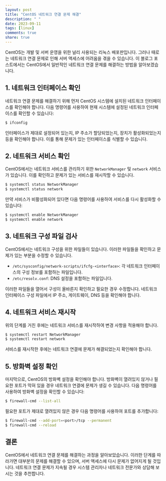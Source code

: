 ```yaml
---
layout: post
title: "CentOS 네트워크 연결 문제 해결"
description: " "
date: 2023-09-11
tags: [linux]
comments: true
share: true
---
```


CentOS는 개발 및 서버 운영을 위한 널리 사용되는 리눅스 배포판입니다. 그러나 때로는 네트워크 연결 문제로 인해 서버 액세스에 어려움을 겪을 수 있습니다. 이 블로그 포스트에서는 CentOS에서 일반적인 네트워크 연결 문제를 해결하는 방법을 알아보겠습니다.

## 1. 네트워크 인터페이스 확인

네트워크 연결 문제를 해결하기 위해 먼저 CentOS 시스템에 설치된 네트워크 인터페이스를 확인해야 합니다. 다음 명령어를 사용하여 현재 시스템에 설정된 네트워크 인터페이스를 확인할 수 있습니다:

```bash
$ ifconfig
```

인터페이스가 제대로 설정되어 있는지, IP 주소가 할당되었는지, 장치가 활성화되었는지 등을 확인해야 합니다. 이를 통해 문제가 있는 인터페이스를 식별할 수 있습니다.

## 2. 네트워크 서비스 확인

CentOS에서는 네트워크 서비스를 관리하기 위한 `NetworkManager` 및 `network` 서비스가 있습니다. 이를 확인하고 문제가 있는 서비스를 재시작할 수 있습니다.

```bash
$ systemctl status NetworkManager
$ systemctl status network
```

만약 서비스가 비활성화되어 있다면 다음 명령어를 사용하여 서비스를 다시 활성화할 수 있습니다:

```bash
$ systemctl enable NetworkManager
$ systemctl enable network
```

## 3. 네트워크 구성 파일 검사

CentOS에서는 네트워크 구성을 위한 파일들이 있습니다. 이러한 파일들을 확인하고 문제가 있는 부분을 수정할 수 있습니다.

- `/etc/sysconfig/network-scripts/ifcfg-<interface>`: 각 네트워크 인터페이스의 구성 정보를 포함하는 파일입니다.
- `/etc/resolv.conf`: DNS 설정을 포함하는 파일입니다.

이러한 파일들을 열어서 구성이 올바른지 확인하고 필요한 경우 수정합니다. 네트워크 인터페이스 구성 파일에서 IP 주소, 게이트웨이, DNS 등을 확인해야 합니다.

## 4. 네트워크 서비스 재시작

위의 단계를 거친 후에는 네트워크 서비스를 재시작하여 변경 사항을 적용해야 합니다.

```bash
$ systemctl restart NetworkManager
$ systemctl restart network
```

서비스를 재시작한 후에는 네트워크 연결에 문제가 해결되었는지 확인해야 합니다.

## 5. 방화벽 설정 확인

마지막으로, CentOS의 방화벽 설정을 확인해야 합니다. 방화벽이 열려있지 않거나 필요한 포트가 막혀 있을 경우 네트워크 연결에 문제가 생길 수 있습니다. 다음 명령어를 사용하여 방화벽 설정을 확인할 수 있습니다:

```bash
$ firewall-cmd --list-all
```

필요한 포트가 제대로 열려있지 않은 경우 다음 명령어를 사용하여 포트를 추가합니다:

```bash
$ firewall-cmd --add-port=<port>/tcp --permanent
$ firewall-cmd --reload
```

## 결론

CentOS에서 네트워크 연결 문제를 해결하는 과정을 알아보았습니다. 이러한 단계를 따라가면 대부분의 문제를 해결할 수 있으며, 서버 액세스에 다시 문제가 없어지게 될 것입니다. 네트워크 연결 문제가 지속될 경우 시스템 관리자나 네트워크 전문가와 상담해 보시는 것을 추천합니다.